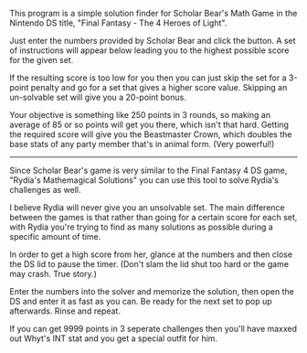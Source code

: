 This program is a simple solution finder for Scholar Bear's Math Game in the
Nintendo DS title, "Final Fantasy - The 4 Heroes of Light". 

Just enter the numbers provided by Scholar Bear and click the button. A set of
instructions will appear below leading you to the highest possible score for
the given set.

If the resulting score is too low for you then you can just skip the set for
a 3-point penalty and go for a set that gives a higher score value. Skipping
an un-solvable set will give you a 20-point bonus.

Your objective is something like 250 points in 3 rounds, so making an average
of 85 or so points will get you there, which isn't that hard. Getting the
required score will give you the Beastmaster Crown, which doubles the base
stats of any party member that's in animal form. (Very powerful!)

-----------------------------------------------------------

Since Scholar Bear's game is very similar to the Final Fantasy 4 DS game,
"Rydia's Mathemagical Solutions" you can use this tool to solve Rydia's
challenges as well.

I believe Rydia will never give you an unsolvable set. The main difference
between the games is that rather than going for a certain score for each set,
with Rydia you're trying to find as many solutions as possible during a
specific amount of time.

In order to get a high score from her, glance at the numbers and then close
the DS lid to pause the timer. (Don't slam the lid shut too hard or the game
may crash. True story.)

Enter the numbers into the solver and memorize the solution, then open the DS
and enter it as fast as you can. Be ready for the next set to pop up
afterwards. Rinse and repeat.

If you can get 9999 points in 3 seperate challenges then you'll have maxxed
out Whyt's INT stat and you get a special outfit for him.
